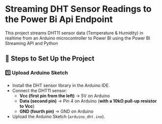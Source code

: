 # Streaming DHT Sensor Readings to the Power Bi Api Endpoint
This project streams DHT11 sensor data (Temperature & Humidity) in realtime from an Arduino microcontroller to Power BI using the Power BI Streaming API and Python

## 📌 **Steps to Set Up the Project**

### 1️⃣ **Upload Arduino Sketch**  

- Install the DHT sensor library in the Arduino IDE.  
- Connect the DHT11 sensor:  
  - **Vcc (first pin from the left)** → 5V on Arduino  
  - **Data (second pin)** → Pin 4 on Arduino (**with a 10kΩ pull-up resistor to Vcc**)  
  - **GND (fourth pin)** → GND on Arduino  
- Upload the Arduino Sketch (`arduino_dht.ino`).  




